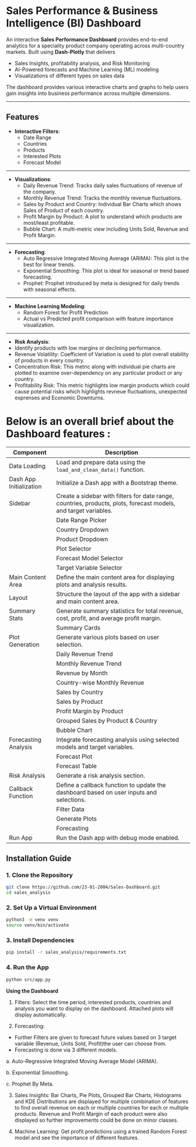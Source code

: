# Sales Performance & Business Intelligence (BI) Dashboard

An interactive **Sales Performance Dashboard** provides end-to-end analytics for a speciality product company operating across multi-country markets. Built using **Dash-Plotly** that delivers 
- Sales Insights, profitability analysis, and Risk Monitoring
- AI-Powered forecasts and Machine Learning (ML) modeling
- Visualizations of different types on sales data

The dashboard provides various interactive charts and graphs to help users gain insights into business performance across multiple dimensions.

---

## Features

- **Interactive Filters**: 
  - Date Range
  - Countries
  - Products
  - Interested Plots
  - Forecast Model
---
- **Visualizations**:
  - Daily Revenue Trend: Tracks daily sales fluctuations of revenue of the company. 
  -  Monthly Revenue Trend: Tracks the monthly revenue fluctuations. 
  - Sales by Product and Country: Individual Bar Charts which shows Sales of Product of each country. 
  - Profit Margin by Product: A plot to understand which products are most/least profitable. 
  - Bubble Chart: A multi-metric view including Units Sold, Revenue and Profit Margin.
---
- **Forecasting**:
  - Auto Regressive Integrated Moving Average (ARIMA): This plot is the best for linear trends.
  - Exponential Smoothing: This plot is ideal for seasonal or trend based forecasting.
  - Prophet: Prophet introduced by meta is designed for daily trends with seasonal effects.
---
- **Machine Learning Modeling**:
  - Random Forest for Profit Prediction
  - Actual vs Predicted profit comparison with feature importance visualization.
---
- **Risk Analysis**: 
- Identify products with low margins or declining performance.
- Revenue Volatility: Coefficient of Variation is used to plot overall stability of products in every country.
- Concentration Risk: This metric along with individual pie charts are plotted to examine over-dependency on any particular product or any country.
- Profitability Risk: This metric highlights low margin products which could cause potential risks which highlights revneue fluctuations, unexpected exprenses and Economic Downturns.

# Below is an overall brief about the Dashboard features :

 | **Component** | **Description** |
|---------------|----------------|
| Data Loading | Load and prepare data using the `load_and_clean_data()` function. |
| Dash App Initialization | Initialize a Dash app with a Bootstrap theme. |
| Sidebar | Create a sidebar with filters for date range, countries, products, plots, forecast models, and target variables. |
| | Date Range Picker | Allow users to select a date range for filtering data. |
| | Country Dropdown | Dropdown to select countries for filtering data. |
| | Product Dropdown | Dropdown to select products for filtering data. |
| | Plot Selector | Dropdown to select which plots to display. |
| | Forecast Model Selector | Dropdown to select the forecasting model (ARIMA, Exponential Smoothing, Prophet). |
| | Target Variable Selector | Dropdown to select the target variable for forecasting (Units Sold, Revenue, Profit). |
| Main Content Area | Define the main content area for displaying plots and analysis results. |
| Layout | Structure the layout of the app with a sidebar and main content area. |
| Summary Stats | Generate summary statistics for total revenue, cost, profit, and average profit margin. |
| | Summary Cards | Create cards to display summary statistics. |
| Plot Generation | Generate various plots based on user selection. |
| | Daily Revenue Trend | Line plot showing daily revenue fluctuations over time. |
| | Monthly Revenue Trend | Line plot showing aggregated monthly revenue trend. |
| | Revenue by Month | Bar plot showing average revenue per month across all years. |
| | Country-wise Monthly Revenue | Line plot showing monthly revenue by country. |
| | Sales by Country | Bar plot showing total revenue generated per country. |
| | Sales by Product | Bar plot showing total revenue per product type. |
| | Profit Margin by Product | Bar plot showing average profit margin per product. |
| | Grouped Sales by Product & Country | Grouped bar plot visualizing sales per product in each country. |
| | Bubble Chart | Bubble chart showing profit margin vs units sold vs revenue. |
| Forecasting Analysis | Integrate forecasting analysis using selected models and target variables. |
| | Forecast Plot | Plot showing actual data in blue and forecasted data in red. |
| | Forecast Table | Table displaying forecasted data. |
| Risk Analysis | Generate a risk analysis section. |
| Callback Function | Define a callback function to update the dashboard based on user inputs and selections. |
| | Filter Data | Filter data based on selected date range, countries, and products. |
| | Generate Plots | Generate selected plots based on user input. |
| | Forecasting | Perform forecasting using the selected model and target variable, and display the results. |
| Run App | Run the Dash app with debug mode enabled. |


## Installation Guide

### 1. Clone the Repository

```bash
git clone https://github.com/23-01-2004/Sales-Dashboard.git
cd sales_analysis
```
### 2. Set Up a Virtual Environment

```bash
python3 -m venv venv
source venv/bin/activate
```
### 3. Install Dependencies

```bash
pip install -r sales_analysis/requirements.txt
```
### 4. Run the App

```bash
python src/app.py
```

**Using the Dashboard**
1. Filters: Select the time period, interested products, countries and analysis you want to display on the dashboard. Attached plots will display automatically. 

2. Forecasting:
 - Further Filters are given to forecast future values based on 3 target variable (Revenue, Units Sold, Profit)the user can choose from.
 - Forecasting is done via 3 different models. 
   
a. Auto-Regressive Integrated Moving Average Model (ARIMA).

b. Exponential Smoothing.

c. Prophet By Meta. 


3. Sales Insights: Bar Charts, Pie Plots, Grouped Bar Charts, Histograms and KDE Distributions are displayed for multiple combination of features to find overall revenue on each or multiple countries for each or multiple products. Revenue and Profit Margin of each product were also displayed so further improvements could be done on minor classes. 

4. Machine Learning: Get profit predictions using a trained Random Forest model and see the importance of different features.


